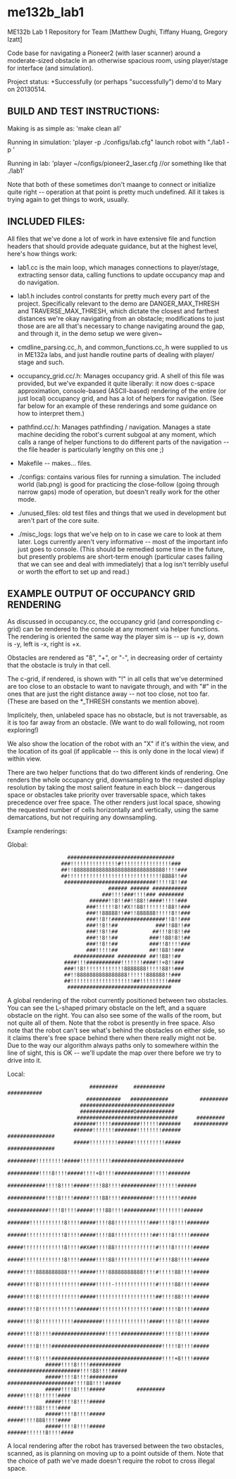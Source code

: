 me132b_lab1
===========

ME132b Lab 1 Repository for Team [Matthew Dughi, Tiffany Huang, Gregory Izatt]

Code base for navigating a Pioneer2 (with laser scanner) around a 
moderate-sized obstacle in an otherwise spacious room, using player/stage 
for interface (and simulation).

Project status:
+Successfully (or perhaps "successfully") demo'd to Mary on 20130514.

BUILD AND TEST INSTRUCTIONS:
----------------------------

Making is as simple as:
'make clean all'

Running in simulation:
'player -p <port> ./configs/lab.cfg"
launch robot with "./lab1 -p <port>'

Running in lab:
'player ~/configs/pioneer2_laser.cfg //or something like that
./lab1'

Note that both of these sometimes don't maange to connect or
initialize quite right -- operation at that point is pretty
much undefined. All it takes is trying again to get things to
work, usually.


INCLUDED FILES:
---------------

All files that we've done a lot of work in have extensive file and
function headers that should provide adequate guidance, but at the
highest level, here's how things work:

+ lab1.cc is the main loop, which manages connections to player/stage,
extracting sensor data, calling functions to update occupancy map and
do navigation.

+ lab1.h includes control constants for pretty much every part of the
project. Specifically relevant to the demo are DANGER_MAX_THRESH and 
TRAVERSE_MAX_THRESH, which dictate the closest and farthest distances we're
okay navigating from an obstacle; modifications to just those are are all
that's necessary to change navigating around the gap, and through it,
in the demo setup we were given~

+ cmdline_parsing.cc,.h, and common_functions.cc,.h were supplied to us
in ME132a labs, and just handle routine parts of dealing with player/
stage and such.

+ occupancy_grid.cc/.h: Manages occupancy grid. A shell of this file
was provided, but we've expanded it quite liberally: it now does
c-space approximation, console-based (ASCII-based) rendering of the
entire (or just local) occupancy grid, and has a lot of helpers for
navigation. (See far below for an example of these renderings
and some guidance on how to interpret them.)

+ pathfind.cc/.h: Manages pathfinding / navigation. Manages a state
machine deciding the robot's current subgoal at any moment, which
calls a range of helper functions to do different parts of the
navigation -- the file header is particularly lengthy on this
one ;)

+ Makefile -- makes... files.

+ ./configs: contains various files for running a simulation. The
included world (lab.png) is good for practicing the close-follow
(going through narrow gaps) mode of operation, but doesn't really
work for the other mode.

+ ./unused_files: old test files and things that we used in
development but aren't part of the core suite.

+ ./misc_logs: logs that we've help on to in case we care to
look at them later. Logs currently aren't very informative --
most of the important info just goes to console. (This should
be remedied some time in the future, but presently problems
are short-term enough (particular cases failing that we can
see and deal with immediately) that a log isn't terribly
useful or worth the effort to set up and read.)



EXAMPLE OUTPUT OF OCCUPANCY GRID RENDERING
------------------------------------------

As discussed in occupancy.cc, the occupancy grid (and corresponding
c-grid) can be rendered to the console at any moment via helper functions.
The rendering is oriented the same way the player sim is -- up is +y,
down is -y, left is -x, right is +x. 

Obstacles are rendered as "8", "+", or "-", in decreasing order of
certainty that the obstacle is truly in that cell.

The c-grid, if rendered, is shown with "!" in all cells that we've
determined are too close to an obstacle to want to navigate through,
and with "#" in the ones that are just the right distance away -- not
too close, not too far. (These are based on the *_THRESH constants
we mention above).

Implicitely, then, unlabeled space has no obstacle, but is not traversable,
as it is too far away from an obstacle. (We want to do wall following,
not room exploring!)

We also show the location of the robot with an "X" if it's within
the view, and the location of its goal (if applicable -- this is
only done in the local view) if within view.

There are two helper functions that do two different kinds of
rendering. One renders the whole occupancy grid, downsampling to
the requested display resolution by taking the most salient
feature in each block -- dangerous space or obstacles
take priority over traversable space, which takes precedence
over free space. The other renders just local space, showing the
requested number of cells horizontally and vertically, using
the same demarcations, but not requiring any downsampling.

Example renderings:

Global:
                      
                                
                                
                       ##################################
                     ###!!!!!!!!!!!!!!!#!!!!!!!!!!!!!!!!###
                     ##!!88888888888888888888888888888!!!!###
                     ##!!!!!!!!!!!!!!!!!!!!!!!!!!!!!!8888!!##
                      #############################!!!!!8!!##
                                    ###### ###### ###########
                                  ###!!!!###!!!!### ########
                              ######!!8!!##!!88!!####!!!!!###
                             ###!!!!!!8!!#X!!88!!!!!!!!88!!###
                             ###!!88888!!##!!888888!!!!!8!!###
                             ###!!8!!#################!!8!!###
                             ###!!8!!##            ###!!88!!##
                             ###!!8!!##           ##!!!8!8!!##
                             ###!!8!!##          ###!!88!8!!##
                             ###!!8!!##          ###!!8!!!!###
                             ###!!!!!##          ##!!88!!###
                         ############# ######### ##!!88!!##
                      ####!!!###########!!!!!!!####!!+8!!###
                      ###!!8!!!!!!!!!!!!!8888888!!!!!88!!###
                      ##!!8888888888888888!!!!!!888888!!###
                      ##!!!!!!!!!!!!!!!!!!!!##!!!!!!!!!####
                       #################################
                                
                                
                                
A global rendering of the robot currently positioned between
two obstacles. You can see the L-shaped primary obstacle
on the left, and a square obstacle on the right. You can also
see some of the walls of the room, but not quite all of them. Note that 
the robot is presently in free space. Also note that the robot 
can't see what's behind the obstacles on either side, so it claims 
there's free space behind there when there really might not be. 
Due to the way our algorithm always paths only to somewhere within 
the line of sight, this is OK -- we'll update the map over there
before we try to drive into it.


Local:
                            
                                
                                                
                              #########     ##########          ###########
                             ###########   ############          #########
                           ##############################
                           #################O############
                          ################################      #########
                         #######!!!!!#########!!!!!!#######    ###########
                         ######!!!!!!!#######!!!!!!!!######  ###############
                         #####!!!!!!!!!#####!!!!!!!!!!#####  ###############
                     #########!!!!!!!!!#####!!!!!!!!!!#######################
                    ##########!!!!8!!!!#####!!!!+8!!!!############!!!!!#######
                  ############!!!!8!!!!#####!!!!88!!!!###########!!!!!!!######
                  ############!!!!8!!!!#####!!!!88!!!!##########!!!!!!!!!#####
                 #############!!!!8!!!!#####!!!!88!!!!##########!!!!!!!!!######
                #######!!!!!!!!!!!8!!!!#####!!!!88!!!!!!!!!!!###!!!!8!!!!#######
                ######!!!!!!!!!!!!8!!!!#####!!!!88!!!!!!!!!!!!##!!!!8!!!!!######
                #####!!!!!!!!!!!!!8!!!!##X##!!!!88!!!!!!!!!!!!!#!!!!8!!!!!!#####
                #####!!!!!!!!!!!!!8!!!!#####!!!!88!!!!!!!!!!!!!#!!!!88!!!!!#####
                #####!!!!8888888888!!!!#####!!!!88888888888!!!!#!!!!!88!!!!#####
                #####!!!!8!!!!!!!!!!!!!#####!!!!!-!!!!!!!!!!!!!#!!!!!88!!!!#####
                #####!!!!8!!!!!!!!!!!!!#####!!!!!!!!!!!!!!!!!!!##!!!!88!!!!#####
                #####!!!!8!!!!!!!!!!!!#######!!!!!!!!!!!!!!!!!###!!!!!8!!!!#####
                #####!!!!8!!!!!!!!!!!#########!!!!!!!!!!!!!!!####!!!!!8!!!!#####
                #####!!!!8!!!!#################!!!!!#############!!!!!8!!!!#####
                #####!!!!8!!!!###################################!!!!!8!!!!#####
                #####!!!!8!!!!###################################!!!!+8!!!!#####
                #####!!!!8!!!!##########  #######################!!!!88!!!!#####
                #####!!!!8!!!!#########     #####################!!!!88!!!!#####
                #####!!!!8!!!!#####          #########      #####!!!!8!!!!!!####
                #####!!!!8!!!!#####                         #####!!!!88!!!!!####
                #####!!!!8!!!!#####                         #####!!!!888!!!!####
                #####!!!!8!!!!#####                        ######!!!!!!8!!!!####
                
                

A local rendering after the robot has traversed between the two
obstacles, scanned, as is planning on moving up to a point
outside of them. Note that the choice of path we've made
doesn't require the robot to cross illegal space.